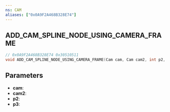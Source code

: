 ```yaml
---
ns: CAM
aliases: ["0x0A9F2A468B328E74"]
---
```

## ADD_CAM_SPLINE_NODE_USING_CAMERA_FRAME

```c
// 0x0A9F2A468B328E74 0x30510511
void ADD_CAM_SPLINE_NODE_USING_CAMERA_FRAME(Cam cam, Cam cam2, int p2, int p3);
```


## Parameters
* **cam**: 
* **cam2**: 
* **p2**: 
* **p3**: 

